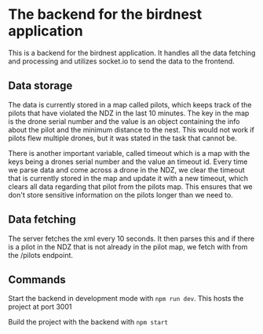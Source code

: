 # The backend for the birdnest application
This is a backend for the birdnest application. It handles all the data fetching and processing and utilizes socket.io to send the data to the frontend.

## Data storage
The data is currently stored in a map called pilots, which keeps track of the pilots that have violated the NDZ in the last 10 minutes. The key in the map is the drone serial number and the value is an object containing the info about the pilot and the minimum distance to the nest. This would not work if pilots flew multiple drones, but it was stated in the task that cannot be. 

There is another important variable, called timeout which is a map with the keys being a drones serial number and the value an timeout id. Every time we parse data and come across a drone in the NDZ, we clear the timeout that is currently stored in the map and update it with a new timeout, which clears all data regarding that pilot from the pilots map. This ensures that we don't store sensitive information on the pilots longer than we need to.

## Data fetching
The server fetches the xml every 10 seconds. It then parses this and if there is a pilot in the NDZ that is not already in the pilot map, we fetch with from the /pilots endpoint.

## Commands
Start the backend in development mode with ```npm run dev```. This hosts the project at port 3001

Build the project with the backend with ```npm start```